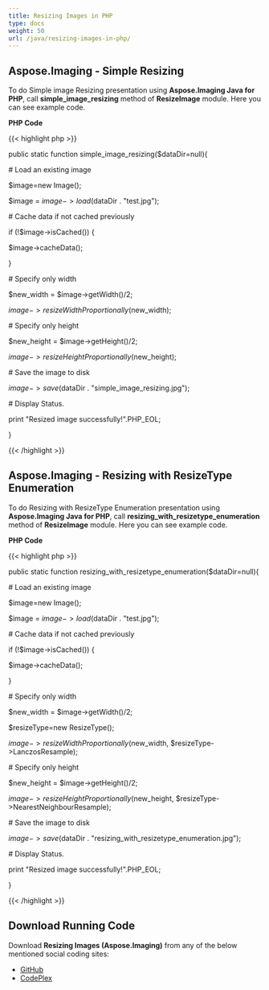 ```yaml
---
title: Resizing Images in PHP
type: docs
weight: 50
url: /java/resizing-images-in-php/
---
```


## **Aspose.Imaging - Simple Resizing**
To do Simple image Resizing presentation using **Aspose.Imaging Java for PHP**, call **simple_image_resizing** method of **ResizeImage** module. Here you can see example code.

**PHP Code**

{{< highlight php >}}

 public static function simple_image_resizing($dataDir=null){

\# Load an existing image

$image=new Image();

$image = $image->load($dataDir . "test.jpg");

\# Cache data if not cached previously

if (!$image->isCached()) {

$image->cacheData();

}

\# Specify only width

$new_width = $image->getWidth()/2;

$image->resizeWidthProportionally($new_width);

\# Specify only height

$new_height = $image->getHeight()/2;

$image->resizeHeightProportionally($new_height);

\# Save the image to disk

$image->save($dataDir . "simple_image_resizing.jpg");

\# Display Status.

print "Resized image successfully!".PHP_EOL;

}

{{< /highlight >}}
## **Aspose.Imaging - Resizing with ResizeType Enumeration**
To do Resizing with ResizeType Enumeration presentation using **Aspose.Imaging Java for PHP**, call **resizing_with_resizetype_enumeration** method of **ResizeImage** module. Here you can see example code.

**PHP Code**

{{< highlight php >}}

 public static function resizing_with_resizetype_enumeration($dataDir=null){

\# Load an existing image

$image=new Image();

$image = $image->load($dataDir . "test.jpg");

\# Cache data if not cached previously

if (!$image->isCached()) {

$image->cacheData();

}

\# Specify only width

$new_width = $image->getWidth()/2;

$resizeType=new ResizeType();

$image->resizeWidthProportionally($new_width, $resizeType->LanczosResample);

\# Specify only height

$new_height = $image->getHeight()/2;

$image->resizeHeightProportionally($new_height, $resizeType->NearestNeighbourResample);

\# Save the image to disk

$image->save($dataDir . "resizing_with_resizetype_enumeration.jpg");

\# Display Status.

print "Resized image successfully!".PHP_EOL;

}

{{< /highlight >}}
## **Download Running Code**
Download **Resizing Images (Aspose.Imaging)** from any of the below mentioned social coding sites:

- [GitHub](https://github.com/asposeimaging/Aspose.Imaging-for-Java/blob/master/Plugins/Aspose_Imaging_Java_for_PHP/src/aspose/imaging/ManagingRasterFormats/ResizeImage.php)
- [CodePlex](https://asposeimagingjavaphp.codeplex.com/SourceControl/latest#src/aspose/imaging/ManagingRasterFormats/ResizeImage.php)
